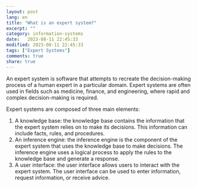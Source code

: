```yaml
--- 
layout: post
lang: en
title: "What is an expert system?"
excerpt: ""
category: information-systems
date:   2023-08-11 22:45:33
modified: 2023-08-11 22:45:33
tags: ["Expert Systems"]
comments: true
share: true
---
```


An expert system is software that attempts to recreate the decision-making process of a human expert in a particular domain. Expert systems are often used in fields such as medicine, finance, and engineering, where rapid and complex decision-making is required.

Expert systems are composed of three main elements:

1. A knowledge base: the knowledge base contains the information that the expert system relies on to make its decisions. This information can include facts, rules, and procedures.
2. An inference engine: the inference engine is the component of the expert system that uses the knowledge base to make decisions. The inference engine uses a logical process to apply the rules to the knowledge base and generate a response.
3. A user interface: the user interface allows users to interact with the expert system. The user interface can be used to enter information, request information, or receive advice.
